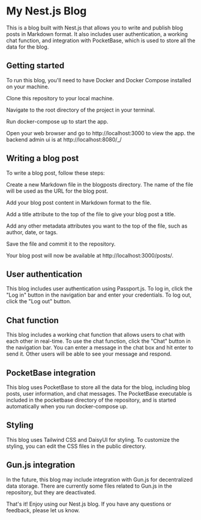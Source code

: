 # My Nest.js Blog
This is a blog built with Nest.js that allows you to write and publish blog posts in Markdown format. It also includes user authentication, a working chat function, and integration with PocketBase, which is used to store all the data for the blog.

## Getting started
To run this blog, you'll need to have Docker and Docker Compose installed on your machine.

Clone this repository to your local machine.

Navigate to the root directory of the project in your terminal.

Run docker-compose up to start the app.

Open your web browser and go to http://localhost:3000 to view the app.
the backend admin ui is at http://localhost:8080/_/

## Writing a blog post
To write a blog post, follow these steps:

Create a new Markdown file in the blogposts directory. The name of the file will be used as the URL for the blog post.

Add your blog post content in Markdown format to the file.

Add a title attribute to the top of the file to give your blog post a title.

Add any other metadata attributes you want to the top of the file, such as author, date, or tags.

Save the file and commit it to the repository.

Your blog post will now be available at http://localhost:3000/posts/<filename>.

## User authentication
This blog includes user authentication using Passport.js. To log in, click the "Log in" button in the navigation bar and enter your credentials. To log out, click the "Log out" button.

## Chat function
This blog includes a working chat function that allows users to chat with each other in real-time. To use the chat function, click the "Chat" button in the navigation bar. You can enter a message in the chat box and hit enter to send it. Other users will be able to see your message and respond.

## PocketBase integration
This blog uses PocketBase to store all the data for the blog, including blog posts, user information, and chat messages. The PocketBase executable is included in the pocketbase directory of the repository, and is started automatically when you run docker-compose up.

## Styling
This blog uses Tailwind CSS and DaisyUI for styling. To customize the styling, you can edit the CSS files in the public directory.

## Gun.js integration
In the future, this blog may include integration with Gun.js for decentralized data storage. There are currently some files related to Gun.js in the repository, but they are deactivated.

That's it! Enjoy using our Nest.js blog. If you have any questions or feedback, please let us know.